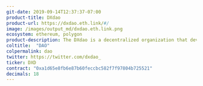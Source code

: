 ```yaml
---
git-date: 2019-09-14T12:37:37-07:00
product-title: DXdao
product-url: https://dxdao.eth.link/#/
image: /images/output_md/dxdao.eth.link.png
ecosystem: ethereum, polygon
product-description: The DXdao is a decentralized organization that develops, governs, and grows DeFi protocols and products, owned and operated by the community.
coltitle:  "DAO"
colpermalink: dao
twitter: https://twitter.com/dxdao_
ticker: DXD
contract: "0xa1d65e8fb6e87b60feccbc582f7f97804b725521"
decimals: 18
---
```

